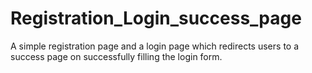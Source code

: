# Registration_Login_success_page
A simple registration page and a login page which redirects users to a success page on successfully filling the login form.
